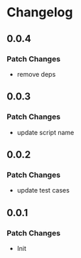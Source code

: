 # Changelog

## 0.0.4

### Patch Changes

- remove deps

## 0.0.3

### Patch Changes

- update script name

## 0.0.2

### Patch Changes

- update test cases

## 0.0.1

### Patch Changes

- Init
